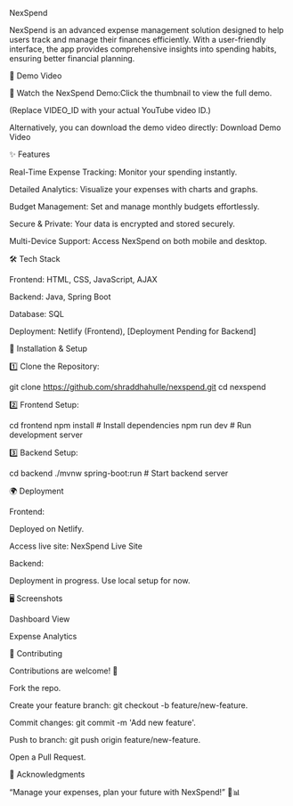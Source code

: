 NexSpend

NexSpend is an advanced expense management solution designed to help users track and manage their finances efficiently. With a user-friendly interface, the app provides comprehensive insights into spending habits, ensuring better financial planning.

🚀 Demo Video

🎥 Watch the NexSpend Demo:Click the thumbnail to view the full demo.

(Replace VIDEO_ID with your actual YouTube video ID.)

Alternatively, you can download the demo video directly: Download Demo Video

✨ Features

Real-Time Expense Tracking: Monitor your spending instantly.

Detailed Analytics: Visualize your expenses with charts and graphs.

Budget Management: Set and manage monthly budgets effortlessly.

Secure & Private: Your data is encrypted and stored securely.

Multi-Device Support: Access NexSpend on both mobile and desktop.

🛠️ Tech Stack

Frontend: HTML, CSS, JavaScript, AJAX

Backend: Java, Spring Boot

Database: SQL

Deployment: Netlify (Frontend), [Deployment Pending for Backend]

📝 Installation & Setup

1️⃣ Clone the Repository:

git clone https://github.com/shraddhahulle/nexspend.git
cd nexspend

2️⃣ Frontend Setup:

cd frontend
npm install  # Install dependencies
npm run dev   # Run development server

3️⃣ Backend Setup:

cd backend
./mvnw spring-boot:run  # Start backend server

🌍 Deployment

Frontend:

Deployed on Netlify.

Access live site: NexSpend Live Site

Backend:

Deployment in progress. Use local setup for now.

🖥️ Screenshots

Dashboard View

Expense Analytics





🤝 Contributing

Contributions are welcome! 🙌

Fork the repo.

Create your feature branch: git checkout -b feature/new-feature.

Commit changes: git commit -m 'Add new feature'.

Push to branch: git push origin feature/new-feature.

Open a Pull Request.


🚀 Acknowledgments

“Manage your expenses, plan your future with NexSpend!” 💸📊


